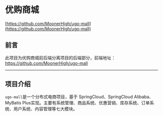 # 优购商城
[https://github.com/MoonerHigh/ugo-mall](https://github.com/MoonerHigh/ugo-mall)

## 前言

此项目为优购商城前后端分离项目的后端部分，前端地址：https://github.com/MoonerHigh/ugo-mall

---

## 项目介绍

`ugo-mall`是一个分布式电商项目，基于 SpringCloud、SpringCloud Alibaba、MyBatis Plus实现。主要有系统管理、商品系统、优惠营销、库存系统、订单系统、用户系统、内容管理等七大模块。
